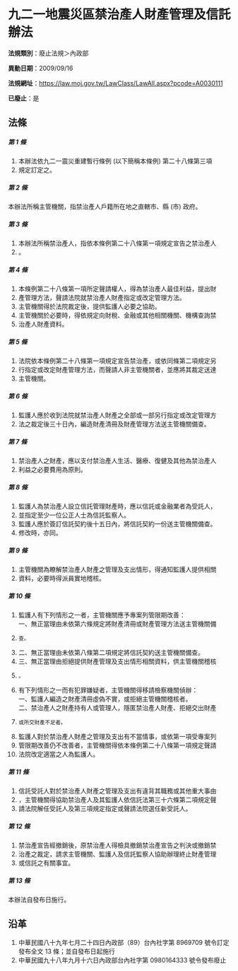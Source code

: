 # 九二一地震災區禁治產人財產管理及信託辦法

**法規類別**：廢止法規＞內政部

**異動日期**：2009/09/16  

**法規網址**：https://law.moj.gov.tw/LawClass/LawAll.aspx?pcode=A0030111

**已廢止**：是



## 法條
##### 第 1 條
1. 本辦法依九二一震災重建暫行條例 (以下簡稱本條例) 第二十八條第三項
1. 規定訂定之。

##### 第 2 條
本辦法所稱主管機關，指禁治產人戶籍所在地之直轄市、縣 (市) 政府。

##### 第 3 條
1. 本辦法所稱禁治產人，指依本條例第二十八條第一項規定宣告之禁治產人
1. 。

##### 第 4 條
1. 本條例第二十八條第一項所定聲請權人，得為禁治產人最佳利益，提出財
1. 產管理方法，聲請法院就禁治產人財產指定或改定管理方法。
1. 主管機關得於法院裁定後，提供監護人必要之協助。
1. 主管機關於必要時，得依規定向財稅、金融或其他相關機關、機構查詢禁
1. 治產人財產資料。

##### 第 5 條
1. 法院依本條例第二十八條第一項規定宣告禁治產，或依同條第二項規定另
1. 行指定或改定財產管理方法，而聲請人非主管機關者，並應將其裁定送達
1. 主管機關。

##### 第 6 條
1. 監護人應於收到法院就禁治產人財產之全部或一部另行指定或改定管理方
1. 法之裁定後三十日內，編造財產清冊及財產管理方法送主管機關備查。

##### 第 7 條
1. 禁治產人之財產，應以支付禁治產人生活、醫療、復健及其他為禁治產人
1. 利益之必要費用為原則。

##### 第 8 條
1. 監護人為禁治產人設立信託管理財產時，應以信託或金融業者為受託人，
1. 並指定至少一位公正人士為信託監察人。
1. 監護人應於簽訂信託契約後十五日內，將信託契約一份送主管機關備查。
1. 修改時，亦同。

##### 第 9 條
1. 主管機關為瞭解禁治產人財產之管理及支出情形，得通知監護人提供相關
1. 資料，必要時得派員實地稽核。

##### 第 10 條
1. 監護人有下列情形之一者，主管機關應予專案列管限期改善：  
一、無正當理由未依第六條規定將財產清冊或財產管理方法送主管機關備
1.     查。
1. 二、無正當理由未依第八條第二項規定將信託契約送主管機關備查。
1. 三、無正當理由拒絕提供財產管理及支出情形相關資料，供主管機關稽核
1.     。
1. 有下列情形之一而有犯罪嫌疑者，主管機關得移請檢察機關偵辦：  
一、監護人編造之財產清冊虛偽不實，或拒絕主管機關稽核者。  
二、禁治產人之財產持有人或管理人，隱匿禁治產人財產、拒絕交出財產
1.     或所交財產不足者。
1. 監護人對於禁治產人財產之管理及支出有不當情事，或依第一項受專案列
1. 管限期改善仍不改善者，主管機關得依本條例第二十八條第一項規定聲請
1. 法院改定適當之人為監護人。

##### 第 11 條
1. 信託受託人對於禁治產人財產之管理及支出有違背其職務或其他重大事由
1. ，主管機關得協助禁治產人及其監護人依信託法第三十六條第二項規定聲
1. 請法院解任受託人及第三項規定指定或聲請法院選任新受託人。

##### 第 12 條
1. 禁治產宣告經撤銷後，原禁治產人得檢具撤銷禁治產宣告之判決或撤銷禁
1. 治產之裁定，請求主管機關、監護人及信託監察人協助辦理終止財產管理
1. 或信託之有關事宜。

##### 第 13 條
本辦法自發布日施行。

## 沿革
1. 中華民國八十九年七月二十四日內政部（89）台內社字第 8969709  號令訂定發布全文 13 條；並自發布日起施行
1. 中華民國九十八年九月十六日內政部台內社字第 0980164333 號令發布廢止  

